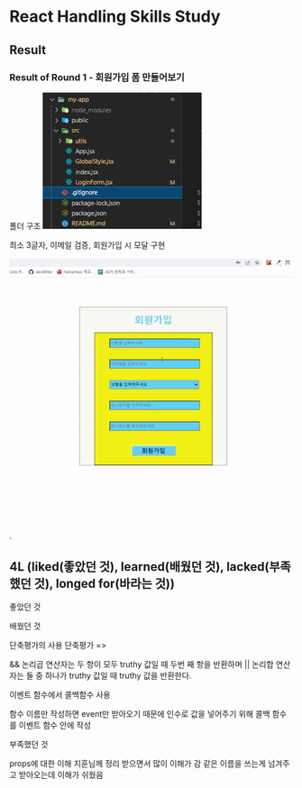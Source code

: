 # React Handling Skills Study

## Result

### Result of Round 1 - 회원가입 폼 만들어보기

폴더 구조
![폴더 구조](./public/result%201%20%EA%B5%AC%EC%A1%B0.PNG)

최소 3글자, 이메일 검증, 회원가입 시 모달 구현

![Alt text](./public/%EA%B2%80%EC%A6%9D%20%EC%99%84%EB%A3%8C%20%EB%B0%8F%20%EB%AA%A8%EB%8B%AC%20%EA%B5%AC%ED%98%84.gif).

## 4L (liked(좋았던 것), learned(배웠던 것), lacked(부족했던 것), longed for(바라는 것))

좋았던 것

배웠던 것

단축평가의 사용
단축평가 =>

&& 논리곱 연산자는 두 항이 모두 truthy 값일 때 두번 째 항을 반환하며
|| 논리합 연산자는 둘 중 하나가 truthy 값일 때 truthy 값을 반환한다.

이벤트 함수에서 콜백함수 사용

함수 이름만 작성하면 event만 받아오기 때문에
인수로 값을 넣어주기 위해 콜백 함수를 이벤트 함수 안에 작성

부족했던 것

props에 대한 이해
지훈님께 정리 받으면서 많이 이해가 감
같은 이름을 쓰는게 넘겨주고 받아오는데 이해가 쉬웠음
